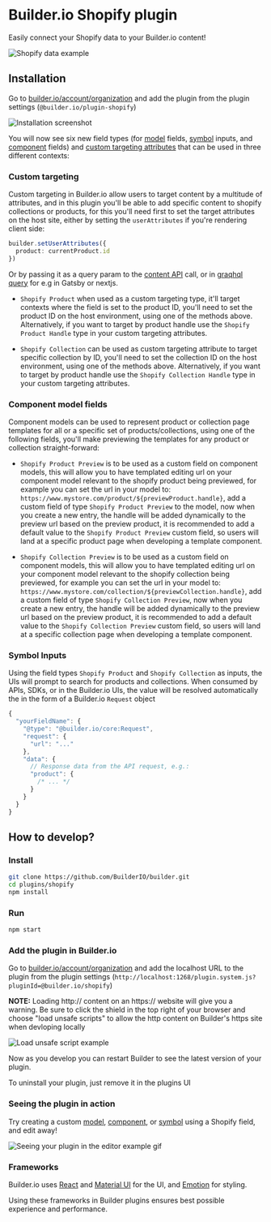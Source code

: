 # Builder.io Shopify plugin

Easily connect your Shopify data to your Builder.io content!

<img alt="Shopify data example" src="https://imgur.com/BhtUeqK.gif" >

## Installation

Go to [builder.io/account/organization](https://builder.io/account/organization) and add the plugin from the plugin settings (`@builder.io/plugin-shopify`)


![Installation screenshot](https://cdn.builder.io/api/v1/image/assets%2Fc33bcd23c29e45789677ba9aaaa7ce1d%2Fe4df15a3d0ad48318f46bca7208bbfb3)

You will now see six new field types (for [model](https://builder.io/c/docs/guides/getting-started-with-models) fields, [symbol](https://builder.io/c/docs/guides/symbols) inputs, and [component](https://builder.io/c/docs/custom-react-components) fields) and [custom targeting attributes](https://www.builder.io/c/docs/guides/targeting-and-scheduling#custom-targeting) that can be used in three different contexts:

### Custom targeting
Custom targeting in Builder.io allow users to target content by a multitude of attributes, and in this plugin you'll be able to add specific content to shopify collections or products, for this you'll need first to set the target attributes on the host site, either by setting the `userAttributes` if you're rendering client side: 
```ts
builder.setUserAttributes({
  product: currentProduct.id
})
```
 Or by passing it as a query param to the [content API](https://www.builder.io/c/docs/query-api#:~:text=userAttributes) call, or in [graqhql query](https://www.builder.io/c/docs/graphql-api#:~:text=with%20targeting) for e.g in Gatsby or nextjs.

- `Shopify Product` when used as a custom targeting type, it'll target contexts where the field is set to the product ID, you'll need to set the product ID on the host environment, using one of the methods above. Alternatively, if you want to target by product handle use the `Shopify Product Handle` type in your custom targeting attributes.

- `Shopify Collection` can be used as custom targeting attribute to target specific collection by ID, you'll need to set the collection ID on the host environment, using one of the methods above. Alternatively, if you want to target by product handle use the `Shopify Collection Handle` type in your custom targeting attributes.

### Component model fields
Component models can be used to represent product or collection page templates for all or a specific set of products/collections, using one of the following fields, you'll make previewing the templates for any product or collection straight-forward:

- `Shopify Product Preview` is to be used as a custom field on component models, this will allow you to have templated editing url on your component model relevant to the shopify product being previewed, for example you can set the url in your model to:
`https://www.mystore.com/product/${previewProduct.handle}`, add a custom field of type `Shopify Product Preview` to the model, now when you create a new entry, the handle will be added dynamically to the preview url based on the preview product, it is recommended to add a default value to the `Shopify Product Preview` custom field, so users will land at a specific product page when developing a template component.

- `Shopify Collection Preview` is to be used as a custom field on component models, this will allow you to have templated editing url on your component model relevant to the shopify collection being previewed, for example you can set the url in your model to:
`https://www.mystore.com/collection/${previewCollection.handle}`, add a custom field of type `Shopify Collection Preview`, now when you create a new entry, the handle will be added dynamically to the preview url based on the preview product, it is recommended to add a default value to the `Shopify Collection Preview` custom field, so users will land at a specific collection page when developing a template component.

### Symbol Inputs
 Using the field types `Shopify Product` and `Shopify Collection` as inputs, the UIs will prompt to search for products and collections. When consumed by APIs, SDKs, or in the Builder.io UIs, the value will be resolved automatically the in the form of a Builder.io `Request` object

```js
{
  "yourFieldName": {
    "@type": "@builder.io/core:Request",
    "request": {
      "url": "..."
    },
    "data": {
      // Response data from the API request, e.g.:
      "product": {
        /* ... */
      }
    }
  }
}
```

## How to develop?

### Install

```bash
git clone https://github.com/BuilderIO/builder.git
cd plugins/shopify
npm install
```

### Run

```bash
npm start
```

### Add the plugin in Builder.io

Go to [builder.io/account/organization](https://builder.io/account/organization) and add the localhost URL to the plugin from the plugin settings (`http://localhost:1268/plugin.system.js?pluginId=@builder.io/shopify`)

**NOTE:** Loading http:// content on an https:// website will give you a warning. Be sure to click the shield in the top right of your browser and choose "load unsafe scripts" to allow the http content on Builder's https site when devloping locally

<img alt="Load unsafe script example" src="https://i.stack.imgur.com/uSaLL.png">

Now as you develop you can restart Builder to see the latest version of your plugin.

To uninstall your plugin, just remove it in the plugins UI

### Seeing the plugin in action

Try creating a custom [model](https://builder.io/c/docs/guides/getting-started-with-models), [component](https://builder.io/c/docs/custom-react-components), or [symbol](https://builder.io/c/docs/guides/symbols) using a Shopify field, and edit away!

<img src="https://i.imgur.com/uVOLn7A.gif" alt="Seeing your plugin in the editor example gif">

### Frameworks

Builder.io uses [React](https://github.com/facebook/react) and [Material UI](https://github.com/mui-org/material-ui) for the UI, and [Emotion](https://github.com/emotion-js/emotion) for styling.

Using these frameworks in Builder plugins ensures best possible experience and performance.
